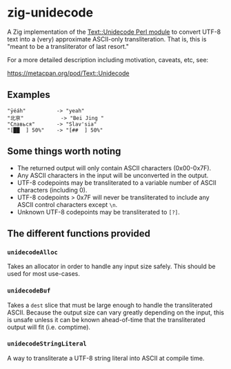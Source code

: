 # zig-unidecode

A Zig implementation of the [Text::Unidecode Perl module](https://metacpan.org/pod/Text::Unidecode) to convert UTF-8 text into a (very) approximate ASCII-only transliteration. That is, this is "meant to be a transliterator of last resort."

For a more detailed description including motivation, caveats, etc, see:

https://metacpan.org/pod/Text::Unidecode

## Examples

```
"ÿéáh"			-> "yeah"
"北亰"			-> "Bei Jing "
"Славься"		-> "Slav'sia"
"[██  ] 50%"	-> "[##  ] 50%"
```

## Some things worth noting

- The returned output will only contain ASCII characters (0x00-0x7F).
- Any ASCII characters in the input will be unconverted in the output.
- UTF-8 codepoints may be transliterated to a variable number of ASCII
  characters (including 0).
- UTF-8 codepoints > 0x7F will never be transliterated to include any
  ASCII control characters except `\n`.
- Unknown UTF-8 codepoints may be transliterated to `[?]`.

## The different functions provided

### `unidecodeAlloc`

Takes an allocator in order to handle any input size safely. This should be used for most use-cases.

### `unidecodeBuf`

Takes a `dest` slice that must be large enough to handle the transliterated ASCII. Because the output size can vary greatly depending on the input, this is unsafe unless it can be known ahead-of-time that the transliterated output will fit (i.e. comptime).

### `unidecodeStringLiteral`

A way to transliterate a UTF-8 string literal into ASCII at compile time.
